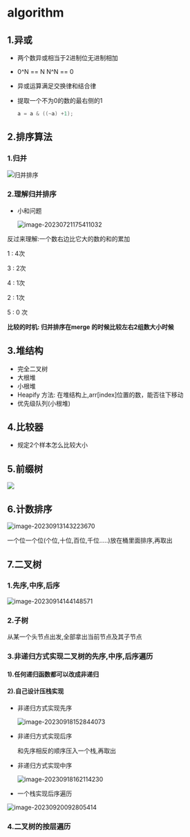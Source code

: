 # algorithm

## 1.异或

- 两个数异或相当于2进制位无进制相加

- 0^N == N   N^N == 0

- 异或运算满足交换律和结合律

- 提取一个不为0的数的最右侧的1

  ~~~c#
  a = a & ((~a) +1); 
  ~~~




## 2.排序算法

### 1.归并

![归并排序](./assets/归并排序.png)



### 2.理解归并排序

- 小和问题

  ![image-20230721175411032](./assets/image-20230721175411032.png)



反过来理解:一个数右边比它大的数的和的累加

1 : 4次

3 : 2次

4 : 1次

2 : 1次

5 : 0 次

**比较的时机: 归并排序在merge 的时候比较左右2组数大小时候**



## 3.堆结构

- 完全二叉树
- 大根堆
- 小根堆
- Heapify 方法: 在堆结构上,arr[index]位置的数，能否往下移动
- 优先级队列(小根堆)



## 4.比较器

- 规定2个样本怎么比较大小



## 5.前缀树

![](./assets/5trie、桶排序、排序总结【IT先锋营】.mp4_20230730_211645.150-1690723070226-2.jpg)





## 6.计数排序

![image-20230913143223670](./assets/image-20230913143223670.png)

一个位一个位(个位,十位,百位,千位.....)放在桶里面排序,再取出



## 7.二叉树

### 1.先序,中序,后序

![image-20230914144148571](./assets/image-20230914144148571.png)

### 2.子树

从某一个头节点出发,全部拿出当前节点及其子节点



### 3.非递归方式实现二叉树的先序,中序,后序遍历

#### 1).任何递归函数都可以改成非递归

#### 2).自己设计压栈实现



- 非递归方式实现先序

  ![image-20230918152844073](./assets/image-20230918152844073.png)



- 非递归方式实现后序

  和先序相反的顺序压入一个栈,再取出

- 非递归方式实现中序

  ![image-20230918162114230](./assets/image-20230918162114230.png)





- 一个栈实现后序遍历

![image-20230920092805414](./assets/image-20230920092805414.png)

### 4.二叉树的按层遍历







